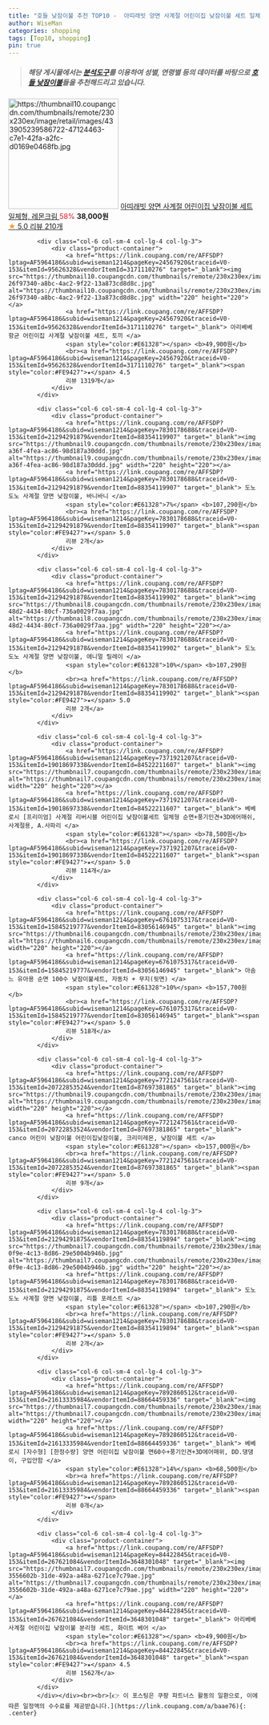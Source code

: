 ```yaml
---
title: "호들 낮잠이불 추천 TOP10 -  아띠래빗 양면 사계절 어린이집 낮잠이불 세트 일체형, 레몬크림 "
author: WiseMan
categories: shopping
tags: [Top10, shopping]
pin: true
---
```


> ##### 해당 게시물에서는 [**분석도구**](https://itemscout.io/)를 이용하여 **성별**, **연령별** 등의 데이터를 바탕으로 [**호들 낮잠이불**](https://link.coupang.com/a/baae76)들을 추천해드리고 있습니다.
<div class="container"><div class="row">
            <div class="col-6 col-sm-4 col-lg-4 col-lg-3">
                <div class="product-container">
                    <a href="https://link.coupang.com/re/AFFSDP?lptag=AF5964186&subid=wiseman1214&pageKey=7721563450&traceid=V0-153&itemId=20724555520&vendorItemId=88049070453" target="_blank"><img src="https://thumbnail10.coupangcdn.com/thumbnails/remote/230x230ex/image/retail/images/433905239586722-47124463-c7e1-42fa-a2fc-d0169e0468fb.jpg" alt="https://thumbnail10.coupangcdn.com/thumbnails/remote/230x230ex/image/retail/images/433905239586722-47124463-c7e1-42fa-a2fc-d0169e0468fb.jpg" width="220" height="220"></a>
                    <a href="https://link.coupang.com/re/AFFSDP?lptag=AF5964186&subid=wiseman1214&pageKey=7721563450&traceid=V0-153&itemId=20724555520&vendorItemId=88049070453" target="_blank"> 아띠래빗 양면 사계절 어린이집 낮잠이불 세트 일체형, 레몬크림 </a>
                    <span style="color:#E61328">58%</span> <b>38,000원</b>
                    <br><a href="https://link.coupang.com/re/AFFSDP?lptag=AF5964186&subid=wiseman1214&pageKey=7721563450&traceid=V0-153&itemId=20724555520&vendorItemId=88049070453" target="_blank"><span style="color:#FE9427">★</span> 5.0
                    리뷰 210개</a>
                </div>
            </div>
            
            <div class="col-6 col-sm-4 col-lg-4 col-lg-3">
                <div class="product-container">
                    <a href="https://link.coupang.com/re/AFFSDP?lptag=AF5964186&subid=wiseman1214&pageKey=24567920&traceid=V0-153&itemId=95626328&vendorItemId=3171110276" target="_blank"><img src="https://thumbnail10.coupangcdn.com/thumbnails/remote/230x230ex/image/retail/images/258493930939298-26f97340-a8bc-4ac2-9f22-13a873cd8d8c.jpg" alt="https://thumbnail10.coupangcdn.com/thumbnails/remote/230x230ex/image/retail/images/258493930939298-26f97340-a8bc-4ac2-9f22-13a873cd8d8c.jpg" width="220" height="220"></a>
                    <a href="https://link.coupang.com/re/AFFSDP?lptag=AF5964186&subid=wiseman1214&pageKey=24567920&traceid=V0-153&itemId=95626328&vendorItemId=3171110276" target="_blank"> 아리베베 항균 어린이집 사계절 낮잠이불 세트, 토끼 </a>
                    <span style="color:#E61328"></span> <b>49,900원</b>
                    <br><a href="https://link.coupang.com/re/AFFSDP?lptag=AF5964186&subid=wiseman1214&pageKey=24567920&traceid=V0-153&itemId=95626328&vendorItemId=3171110276" target="_blank"><span style="color:#FE9427">★</span> 4.5
                    리뷰 1319개</a>
                </div>
            </div>
            
            <div class="col-6 col-sm-4 col-lg-4 col-lg-3">
                <div class="product-container">
                    <a href="https://link.coupang.com/re/AFFSDP?lptag=AF5964186&subid=wiseman1214&pageKey=7830178688&traceid=V0-153&itemId=21294291879&vendorItemId=88354119907" target="_blank"><img src="https://thumbnail9.coupangcdn.com/thumbnails/remote/230x230ex/image/retail/images/2024/01/12/12/2/ecdcdb4e-a36f-4fea-ac86-98d187a30ddd.jpg" alt="https://thumbnail9.coupangcdn.com/thumbnails/remote/230x230ex/image/retail/images/2024/01/12/12/2/ecdcdb4e-a36f-4fea-ac86-98d187a30ddd.jpg" width="220" height="220"></a>
                    <a href="https://link.coupang.com/re/AFFSDP?lptag=AF5964186&subid=wiseman1214&pageKey=7830178688&traceid=V0-153&itemId=21294291879&vendorItemId=88354119907" target="_blank"> 도노도노 사계절 양면 낮잠이불, 바니바니 </a>
                    <span style="color:#E61328">7%</span> <b>107,290원</b>
                    <br><a href="https://link.coupang.com/re/AFFSDP?lptag=AF5964186&subid=wiseman1214&pageKey=7830178688&traceid=V0-153&itemId=21294291879&vendorItemId=88354119907" target="_blank"><span style="color:#FE9427">★</span> 5.0
                    리뷰 2개</a>
                </div>
            </div>
            
            <div class="col-6 col-sm-4 col-lg-4 col-lg-3">
                <div class="product-container">
                    <a href="https://link.coupang.com/re/AFFSDP?lptag=AF5964186&subid=wiseman1214&pageKey=7830178688&traceid=V0-153&itemId=21294291878&vendorItemId=88354119902" target="_blank"><img src="https://thumbnail8.coupangcdn.com/thumbnails/remote/230x230ex/image/retail/images/2024/01/12/12/5/ed2831f5-48d2-4434-80cf-736a0029f7aa.jpg" alt="https://thumbnail8.coupangcdn.com/thumbnails/remote/230x230ex/image/retail/images/2024/01/12/12/5/ed2831f5-48d2-4434-80cf-736a0029f7aa.jpg" width="220" height="220"></a>
                    <a href="https://link.coupang.com/re/AFFSDP?lptag=AF5964186&subid=wiseman1214&pageKey=7830178688&traceid=V0-153&itemId=21294291878&vendorItemId=88354119902" target="_blank"> 도노도노 사계절 양면 낮잠이불, 애니멀 릴레이 </a>
                    <span style="color:#E61328">10%</span> <b>107,290원</b>
                    <br><a href="https://link.coupang.com/re/AFFSDP?lptag=AF5964186&subid=wiseman1214&pageKey=7830178688&traceid=V0-153&itemId=21294291878&vendorItemId=88354119902" target="_blank"><span style="color:#FE9427">★</span> 5.0
                    리뷰 2개</a>
                </div>
            </div>
            
            <div class="col-6 col-sm-4 col-lg-4 col-lg-3">
                <div class="product-container">
                    <a href="https://link.coupang.com/re/AFFSDP?lptag=AF5964186&subid=wiseman1214&pageKey=7371921207&traceid=V0-153&itemId=19018697338&vendorItemId=84522211607" target="_blank"><img src="https://thumbnail7.coupangcdn.com/thumbnails/remote/230x230ex/image/vendor_inventory/33f1/249a14b568b8a458726ef6d493d66a8f9b1b63a1319a4f239332b9ce24d2.jpg" alt="https://thumbnail7.coupangcdn.com/thumbnails/remote/230x230ex/image/vendor_inventory/33f1/249a14b568b8a458726ef6d493d66a8f9b1b63a1319a4f239332b9ce24d2.jpg" width="220" height="220"></a>
                    <a href="https://link.coupang.com/re/AFFSDP?lptag=AF5964186&subid=wiseman1214&pageKey=7371921207&traceid=V0-153&itemId=19018697338&vendorItemId=84522211607" target="_blank"> 베베로시 [프리미엄] 사계절 리버시블 어린이집 낮잠이불세트 일체형 순면+풍기인견+3D에어매쉬, 사계절용, A.사파리 </a>
                    <span style="color:#E61328"></span> <b>78,500원</b>
                    <br><a href="https://link.coupang.com/re/AFFSDP?lptag=AF5964186&subid=wiseman1214&pageKey=7371921207&traceid=V0-153&itemId=19018697338&vendorItemId=84522211607" target="_blank"><span style="color:#FE9427">★</span> 5.0
                    리뷰 114개</a>
                </div>
            </div>
            
            <div class="col-6 col-sm-4 col-lg-4 col-lg-3">
                <div class="product-container">
                    <a href="https://link.coupang.com/re/AFFSDP?lptag=AF5964186&subid=wiseman1214&pageKey=6761075317&traceid=V0-153&itemId=15845219777&vendorItemId=83056146945" target="_blank"><img src="https://thumbnail6.coupangcdn.com/thumbnails/remote/230x230ex/image/rs_quotation_api/uyg5fyj8/850d8f7416b9427f9ad50276d751c2e4.jpg" alt="https://thumbnail6.coupangcdn.com/thumbnails/remote/230x230ex/image/rs_quotation_api/uyg5fyj8/850d8f7416b9427f9ad50276d751c2e4.jpg" width="220" height="220"></a>
                    <a href="https://link.coupang.com/re/AFFSDP?lptag=AF5964186&subid=wiseman1214&pageKey=6761075317&traceid=V0-153&itemId=15845219777&vendorItemId=83056146945" target="_blank"> 아솜느 유아용 순면 100수 낮잠이불세트, 자동차 + 무지(뒷면) </a>
                    <span style="color:#E61328">10%</span> <b>157,700원</b>
                    <br><a href="https://link.coupang.com/re/AFFSDP?lptag=AF5964186&subid=wiseman1214&pageKey=6761075317&traceid=V0-153&itemId=15845219777&vendorItemId=83056146945" target="_blank"><span style="color:#FE9427">★</span> 5.0
                    리뷰 518개</a>
                </div>
            </div>
            
            <div class="col-6 col-sm-4 col-lg-4 col-lg-3">
                <div class="product-container">
                    <a href="https://link.coupang.com/re/AFFSDP?lptag=AF5964186&subid=wiseman1214&pageKey=7721247561&traceid=V0-153&itemId=20722853524&vendorItemId=87697381865" target="_blank"><img src="https://thumbnail9.coupangcdn.com/thumbnails/remote/230x230ex/image/vendor_inventory/b91d/937ad65ae525f7a2a60f2639dbd8e84ece1d84feac28884c58282aa053c9.png" alt="https://thumbnail9.coupangcdn.com/thumbnails/remote/230x230ex/image/vendor_inventory/b91d/937ad65ae525f7a2a60f2639dbd8e84ece1d84feac28884c58282aa053c9.png" width="220" height="220"></a>
                    <a href="https://link.coupang.com/re/AFFSDP?lptag=AF5964186&subid=wiseman1214&pageKey=7721247561&traceid=V0-153&itemId=20722853524&vendorItemId=87697381865" target="_blank"> canco 어린이 낮잠이불 어린이집낮잠이불, 크리미레몬, 낮잠이불 세트 </a>
                    <span style="color:#E61328"></span> <b>157,000원</b>
                    <br><a href="https://link.coupang.com/re/AFFSDP?lptag=AF5964186&subid=wiseman1214&pageKey=7721247561&traceid=V0-153&itemId=20722853524&vendorItemId=87697381865" target="_blank"><span style="color:#FE9427">★</span> 5.0
                    리뷰 9개</a>
                </div>
            </div>
            
            <div class="col-6 col-sm-4 col-lg-4 col-lg-3">
                <div class="product-container">
                    <a href="https://link.coupang.com/re/AFFSDP?lptag=AF5964186&subid=wiseman1214&pageKey=7830178688&traceid=V0-153&itemId=21294291875&vendorItemId=88354119894" target="_blank"><img src="https://thumbnail7.coupangcdn.com/thumbnails/remote/230x230ex/image/retail/images/2024/01/12/12/3/2eb6bd9d-0f9e-4c13-8d86-29e5004b946b.jpg" alt="https://thumbnail7.coupangcdn.com/thumbnails/remote/230x230ex/image/retail/images/2024/01/12/12/3/2eb6bd9d-0f9e-4c13-8d86-29e5004b946b.jpg" width="220" height="220"></a>
                    <a href="https://link.coupang.com/re/AFFSDP?lptag=AF5964186&subid=wiseman1214&pageKey=7830178688&traceid=V0-153&itemId=21294291875&vendorItemId=88354119894" target="_blank"> 도노도노 사계절 양면 낮잠이불, 리틀 포레스트 </a>
                    <span style="color:#E61328"></span> <b>107,290원</b>
                    <br><a href="https://link.coupang.com/re/AFFSDP?lptag=AF5964186&subid=wiseman1214&pageKey=7830178688&traceid=V0-153&itemId=21294291875&vendorItemId=88354119894" target="_blank"><span style="color:#FE9427">★</span> 5.0
                    리뷰 2개</a>
                </div>
            </div>
            
            <div class="col-6 col-sm-4 col-lg-4 col-lg-3">
                <div class="product-container">
                    <a href="https://link.coupang.com/re/AFFSDP?lptag=AF5964186&subid=wiseman1214&pageKey=7892860512&traceid=V0-153&itemId=21613335984&vendorItemId=88664459336" target="_blank"><img src="https://thumbnail7.coupangcdn.com/thumbnails/remote/230x230ex/image/vendor_inventory/9694/ad4fb8fe8a3925dc0c812b0a34e25852a24d01c94663b9db8cefc5504129.jpg" alt="https://thumbnail7.coupangcdn.com/thumbnails/remote/230x230ex/image/vendor_inventory/9694/ad4fb8fe8a3925dc0c812b0a34e25852a24d01c94663b9db8cefc5504129.jpg" width="220" height="220"></a>
                    <a href="https://link.coupang.com/re/AFFSDP?lptag=AF5964186&subid=wiseman1214&pageKey=7892860512&traceid=V0-153&itemId=21613335984&vendorItemId=88664459336" target="_blank"> 베베로시 [자수형] [한정수량] 양면 어린이집 낮잠이불 면60수+풍기인견+3D에어매위, DD.댕댕이, 구입안함 </a>
                    <span style="color:#E61328">14%</span> <b>68,500원</b>
                    <br><a href="https://link.coupang.com/re/AFFSDP?lptag=AF5964186&subid=wiseman1214&pageKey=7892860512&traceid=V0-153&itemId=21613335984&vendorItemId=88664459336" target="_blank"><span style="color:#FE9427">★</span> 
                    리뷰 0개</a>
                </div>
            </div>
            
            <div class="col-6 col-sm-4 col-lg-4 col-lg-3">
                <div class="product-container">
                    <a href="https://link.coupang.com/re/AFFSDP?lptag=AF5964186&subid=wiseman1214&pageKey=84422845&traceid=V0-153&itemId=267621084&vendorItemId=3648301048" target="_blank"><img src="https://thumbnail7.coupangcdn.com/thumbnails/remote/230x230ex/image/retail/images/4601194368191802-3556602b-31de-492a-a48a-6271ce7c79ae.jpg" alt="https://thumbnail7.coupangcdn.com/thumbnails/remote/230x230ex/image/retail/images/4601194368191802-3556602b-31de-492a-a48a-6271ce7c79ae.jpg" width="220" height="220"></a>
                    <a href="https://link.coupang.com/re/AFFSDP?lptag=AF5964186&subid=wiseman1214&pageKey=84422845&traceid=V0-153&itemId=267621084&vendorItemId=3648301048" target="_blank"> 아리베베 사계절 어린이집 낮잠이불 분리형 세트, 화이트 베어 </a>
                    <span style="color:#E61328"></span> <b>49,900원</b>
                    <br><a href="https://link.coupang.com/re/AFFSDP?lptag=AF5964186&subid=wiseman1214&pageKey=84422845&traceid=V0-153&itemId=267621084&vendorItemId=3648301048" target="_blank"><span style="color:#FE9427">★</span> 4.5
                    리뷰 1562개</a>
                </div>
            </div>
            </div></div><br><br>[👉 이 포스팅은 쿠팡 파트너스 활동의 일환으로, 이에 따른 일정액의 수수료를 제공받습니다.](https://link.coupang.com/a/baae76){: .center}